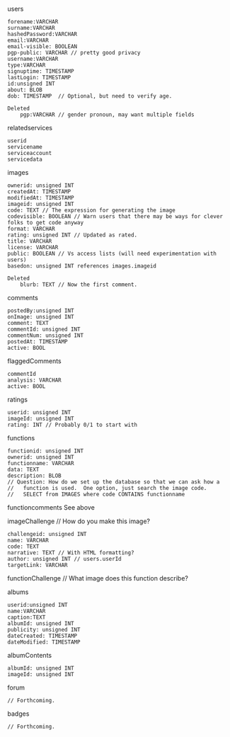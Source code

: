 users

	forename:VARCHAR
	surname:VARCHAR
	hashedPassword:VARCHAR
	email:VARCHAR
	email-visible: BOOLEAN
	pgp-public: VARCHAR // pretty good privacy
	username:VARCHAR
	type:VARCHAR
	signuptime: TIMESTAMP
	lastLogin: TIMESTAMP
	id:unsigned INT
	about: BLOB
	dob: TIMESTAMP	// Optional, but need to verify age.
	
	Deleted
	  	pgp:VARCHAR // gender pronoun, may want multiple fields

relatedservices

	userid
	servicename
	serviceaccount
	servicedata
	
images

	ownerid: unsigned INT
	createdAt: TIMESTAMP
	modifiedAt: TIMESTAMP
	imageid: unsigned INT
	code: TEXT // The expression for generating the image
	codevisible: BOOLEAN // Warn users that there may be ways for clever folks to get code anyway
	format: VARCHAR
	rating: unsigned INT // Updated as rated.
	title: VARCHAR
	license: VARCHAR
	public: BOOLEAN // Vs access lists (will need experimentation with users)
	basedon: unsigned INT references images.imageid
	
	Deleted
		blurb: TEXT // Now the first comment.

  
comments

	postedBy:unsigned INT
	onImage: unsigned INT
	comment: TEXT
	commentId: unsigned INT
	commentNum: unsigned INT
	postedAt: TIMESTAMP
	active: BOOL
	
flaggedComments

	commentId
	analysis: VARCHAR
	active: BOOL
  
ratings

	userid: unsigned INT
	imageId: unsigned INT
	rating: INT // Probably 0/1 to start with
  
functions

	functionid: unsigned INT
	ownerid: unsigned INT
	functionname: VARCHAR
	data: TEXT
	description: BLOB
	// Question: How do we set up the database so that we can ask how a
	//   function is used.  One option, just search the image code.
	//   SELECT from IMAGES where code CONTAINS functionname 
	
functioncomments
	See above
	
imageChallenge	// How do you make this image?

	challengeid: unsigned INT
	name: VARCHAR
	code: TEXT
	narrative: TEXT // With HTML formatting?
	author: unsigned INT // users.userId
	targetLink: VARCHAR
	
functionChallenge // What image does this function describe?

albums

	userid:unsigned INT
	name:VARCHAR
	caption:TEXT
	albumId: unsigned INT
	publicity: unsigned INT
	dateCreated: TIMESTAMP
	dateModified: TIMESTAMP
	
albumContents

	albumId: unsigned INT
	imageId: unsigned INT

forum
	
	// Forthcoming.
	
badges

	// Forthcoming.
